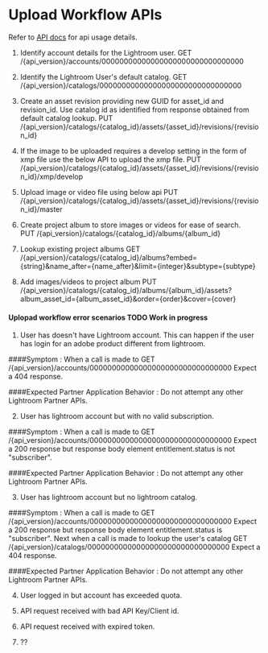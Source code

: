 # Upload Workflow APIs

Refer to [API docs](../api/LightroomPartnerAPIsSpec.json) for api usage details. 

1. Identify account details for the Lightroom user.
GET /{api_version}/accounts/00000000000000000000000000000000

2. Identify the Lightroom User's default catalog. 
GET /{api_version}/catalogs/00000000000000000000000000000000

3. Create an asset revision providing new GUID for asset_id and revision_id. Use catalog id as identified from response obtained from default catalog lookup. 
PUT /{api_version}/catalogs/{catalog_id}/assets/{asset_id}/revisions/{revision_id}

4. If the image to be uploaded requires a develop setting in the form of xmp file use the below API to upload the xmp file. 
PUT /{api_version}/catalogs/{catalog_id}/assets/{asset_id}/revisions/{revision_id}/xmp/develop

5. Upload image or video file using below api
PUT /{api_version}/catalogs/{catalog_id}/assets/{asset_id}/revisions/{revision_id}/master

5. Create project album to store images or videos for ease of search.  
PUT /{api_version}/catalogs/{catalog_id}/albums/{album_id}

6. Lookup existing project albums
GET /{api_version}/catalogs/{catalog_id}/albums?embed={string}&name_after={name_after}&limit={integer}&subtype={subtype}

7. Add images/videos to project album
PUT /{api_version}/catalogs/{catalog_id}/albums/{album_id}/assets?album_asset_id={album_asset_id}&order={order}&cover={cover}


#### Uplopad workflow error scenarios TODO Work in progress 


1. User has doesn't have Lightroom account. This can happen if the user has login for an adobe product different from lightroom. 

####Symptom : 
When a call is made to GET /{api_version}/accounts/00000000000000000000000000000000
Expect a 404 response. 

####Expected Partner Application Behavior :
Do not attempt any other Lightroom Partner APIs. 


2. User has lightroom account but with no valid subscription. 

####Symptom : 
When a call is made to GET /{api_version}/accounts/00000000000000000000000000000000
Expect a 200 response but response body element entitlement.status is not "subscriber". 

####Expected Partner Application Behavior :
Do not attempt any other Lightroom Partner APIs. 

3. User has lightroom account but no lightroom catalog.

####Symptom : 
When a call is made to GET /{api_version}/accounts/00000000000000000000000000000000
Expect a 200 response but response body element entitlement.status is "subscriber".
Next when a call is made to lookup the user's catalog GET /{api_version}/catalogs/00000000000000000000000000000000
Expect a 404 response.

####Expected Partner Application Behavior :
Do not attempt any other Lightroom Partner APIs. 


4. User logged in but account has exceeded quota.


5. API request received with bad API Key/Client id. 


6. API request received with expired token.


7. ??